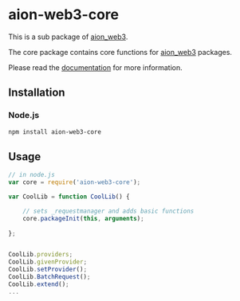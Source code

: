 # aion-web3-core

This is a sub package of [aion_web3][repo].

The core package contains core functions for [aion_web3][repo] packages.

Please read the [documentation](https://docs.aion.network/docs/web3) for more information.


## Installation

### Node.js

```bash
npm install aion-web3-core
```


## Usage

```js
// in node.js
var core = require('aion-web3-core');

var CoolLib = function CoolLib() {

    // sets _requestmanager and adds basic functions
    core.packageInit(this, arguments);
    
};


CoolLib.providers;
CoolLib.givenProvider;
CoolLib.setProvider();
CoolLib.BatchRequest();
CoolLib.extend();
...
```

[repo]: https://github.com/aionnetwork/aion_web3


